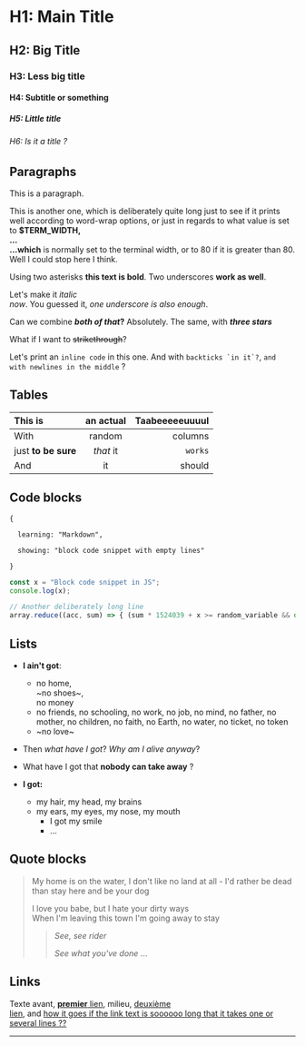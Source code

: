 # H1: Main Title

## H2: Big Title

### H3: Less big title

#### H4: Subtitle or something

##### H5: Little       title

###### H6: Is it a title ?

## Paragraphs

This is a        paragraph.

This
is another one, which is deliberately quite long just to see if it prints well according to word-wrap options, or just      in regards to what value is set to **$TERM_WIDTH,\
...\
 ...which** is normally set to the terminal width, or to 80 if it is greater than 80. Well I could stop here I think.

Using two asterisks **this text is bold**. Two underscores __work as well__.

Let's make it *italic\
now*. You guessed it, _one underscore is also enough_.

Can we combine **_both of that_?** Absolutely.    The same, with ***three stars***

What if I want to ~~strikethrough~~?

Let's print an `inline code` in this one. And with ``backticks `in it`?``, `and with newlines in the middle` ?

## Tables

| This is | an actual | Taabeeeeeuuuul |
|:--------|:---------:|---------------:|
| With | random | columns |
| just **to be     sure** | *that*          it | `works` |
| And | it | should |

## Code blocks

```
{

  learning: "Markdown",

  showing: "block code snippet with empty lines"

}
```

```js
const x = "Block code snippet in JS";
console.log(x);

// Another deliberately long line
array.reduce((acc, sum) => { (sum * 1524039 + x >= random_variable && document.getElementByID(`is-this-really-my-element-id`).innerText != 'Heeeeell yeah') ? console.log("Yeah, yeah, yeah") : alert("Whoever uses alerts anyway ?") })
```

## Lists

- **I ain't got**:
  - no home,\
  ~no shoes~,\
  no money
  - no friends,    no schooling, no work, no job, no mind, no father, no mother, no children, no faith, no Earth, no water, no ticket, no token
  - ~no love~
- Then *what have I got*?    *Why am I alive anyway*?
- What have I got that **nobody can take away** ?

- **I got:**
  - my hair,    my head, my brains
  - my ears, my eyes, my nose, my mouth
    - I got my smile
    - ...

## Quote blocks

> My home is   on the water, I don't like no land at all - 
I'd rather be dead than stay here and be your dog
> 
> I love you babe, but I hate your dirty ways\
When I'm leaving this town I'm going away to stay
> > *See, see      rider*
> >
> > *See what you've done*
> > ...

## Links

Texte avant, [**premier**     lien](https://www.perdu.com), milieu, [deuxième\
lien](https://www.sonelec.com),    and [how it goes if the link text is soooooo long that it takes one or several lines ??](https://www.perdu.com)

---

